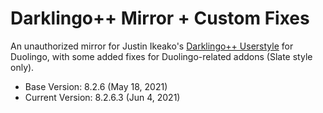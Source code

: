 # Darklingo++ Mirror + Custom Fixes
An unauthorized mirror for Justin Ikeako's [Darklingo++ Userstyle](https://userstyles.org/styles/169205/darklingo) for Duolingo, with some added fixes for Duolingo-related addons (Slate style only).

* Base Version: 8.2.6 (May 18, 2021)
* Current Version: 8.2.6.3 (Jun 4, 2021)



